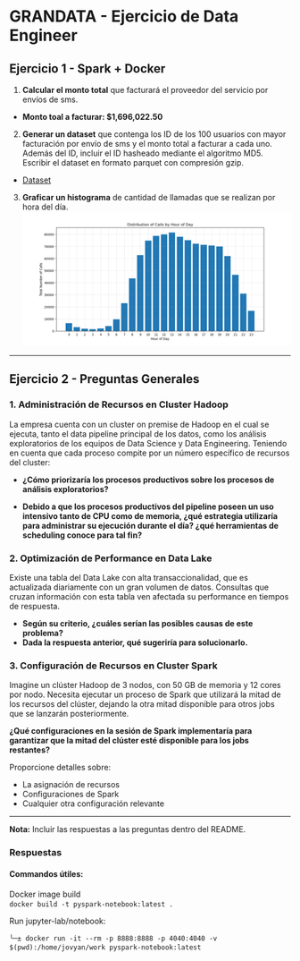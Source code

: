 # GRANDATA - Ejercicio de Data Engineer

## Ejercicio 1 - Spark + Docker
1. **Calcular el monto total** que facturará el proveedor del servicio por envíos de sms.
- **Monto toal a facturar: $1,696,022.50**

2. **Generar un dataset** que contenga los ID de los 100 usuarios con mayor facturación por envío de sms y el monto total a facturar a cada uno. Además del ID, incluir el ID hasheado mediante el algoritmo MD5. Escribir el dataset en formato parquet con compresión gzip.
- [Dataset](output/top_100_users_ds/)

3. **Graficar un histograma** de cantidad de llamadas que se realizan por hora del día.
![Histograma de llamadas por hora](output/pyplot/calls_by_hour_hist.png)
---

## Ejercicio 2 - Preguntas Generales

### 1. Administración de Recursos en Cluster Hadoop

La empresa cuenta con un cluster on premise de Hadoop en el cual se ejecuta, tanto el data pipeline principal de los datos, como los análisis exploratorios de los equipos de Data Science y Data Engineering. Teniendo en cuenta que cada proceso compite por un número específico de recursos del cluster:

- **¿Cómo priorizaría los procesos productivos sobre los procesos de análisis exploratorios?**

- **Debido a que los procesos productivos del pipeline poseen un uso intensivo tanto de CPU como de memoria, ¿qué estrategia utilizaría para administrar su ejecución durante el día? ¿qué herramientas de scheduling conoce para tal fin?**

### 2. Optimización de Performance en Data Lake

Existe una tabla del Data Lake con alta transaccionalidad, que es actualizada diariamente con un gran volumen de datos. Consultas que cruzan información con esta tabla ven afectada su performance en tiempos de respuesta.

- **Según su criterio, ¿cuáles serían las posibles causas de este problema?**
- **Dada la respuesta anterior, qué sugeriría para solucionarlo.**

### 3. Configuración de Recursos en Cluster Spark

Imagine un clúster Hadoop de 3 nodos, con 50 GB de memoria y 12 cores por nodo. Necesita ejecutar un proceso de Spark que utilizará la mitad de los recursos del clúster, dejando la otra mitad disponible para otros jobs que se lanzarán posteriormente.

**¿Qué configuraciones en la sesión de Spark implementaría para garantizar que la mitad del clúster esté disponible para los jobs restantes?**

Proporcione detalles sobre:
- La asignación de recursos
- Configuraciones de Spark
- Cualquier otra configuración relevante

---

**Nota:** Incluir las respuestas a las preguntas dentro del README.

### Respuestas

#### Commandos útiles:
Docker image build \
`docker build -t pyspark-notebook:latest .`

Run jupyter-lab/notebook:
```
╰─± docker run -it --rm -p 8888:8888 -p 4040:4040 -v $(pwd):/home/jovyan/work pyspark-notebook:latest
```


